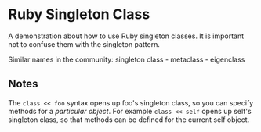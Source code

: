 # Ruby Singleton Class

A demonstration about how to use Ruby singleton classes. It is important not
to confuse them with the singleton pattern.

Similar names in the community: singleton class - metaclass - eigenclass

## Notes

The `class << foo` syntax opens up foo's singleton class, so you can specify methods for a *particular object*. For example `class << self` opens up self's singleton class, so that methods can be defined for the current self object.
